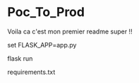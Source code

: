 # Poc_To_Prod

Voila ca c'est mon premier readme super !!


set FLASK_APP=app.py

flask run

requirements.txt